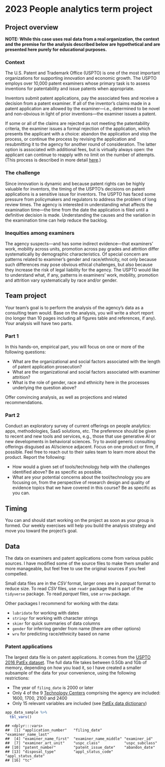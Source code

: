 2023 People analytics term project
================

## Project overview

**NOTE: While this case uses real data from a real organization, the
context and the premise for the analysis described below are
hypothetical and are presented here purely for educational purposes.**

### Context

The U.S. Patent and Trademark Office (USPTO) is one of the most
important organizations for supporting innovation and economic growth.
The USPTO employs over 10,000 patent examiners whose primary task is to
assess inventions for patentability and issue patents when appropriate.

Inventors submit patent applications, pay the associated fees and
receive a decision from a patent examiner. If all of the inventor’s
claims made in a patent application are allowed by the examiner—i.e.,
determined to be novel and non-obvious in light of prior inventions—the
examiner issues a patent.

If some or all of the claims are rejected as not meeting the
patentability criteria, the examiner issues a formal rejection of the
application, which presents the applicant with a choice: abandon the
application and stop the process, or continue the process by revising
the application and resubmitting it to the agency for another round of
consideration. The latter option is associated with additional fees, but
is virtually always open: the applicant can continue to reapply with no
limit on the number of attempts. (This process is described in more
detail
[here](https://papers.ssrn.com/sol3/papers.cfm?abstract_id=2995674).)

### The challenge

Since innovation is dynamic and because patent rights can be highly
valuable for inventors, the timing of the USPTO’s decisions on patent
applications is a sensitive issue for inventors. The USPTO has faced
some pressure from policymakers and regulators to address the problem of
long review times. The agency is interested in understanding what
affects the examination time—the time from the date the application is
filed until a definitive decision is made. Understanding the causes and
the variation in the examination time can help reduce the backlog.

### Inequities among examiners

The agency suspects—and has some indirect evidence—that examiners’ work,
mobility across units, promotion across pay grades and attrition differ
systematically by demographic characteristics. Of special concern are
patterns related to examiner’s gender and race/ethnicity, not only
because such differences may pose obvious ethical challenges, but also
because they increase the risk of legal liability for the agency. The
USPTO would like to understand what, if any, patterns in examiners’
work, mobility, promotion and attrition vary systematically by race
and/or gender.

## Team project

Your team’s goal is to perform the analysis of the agency’s data as a
consulting team would. Base on the analysis, you will write a short
report (no longer than 10 pages including all figures table and
references, if any). Your analysis will have two parts.

### Part 1

In this hands-on, empirical part, you will focus on one or more of the
following questions:

- What are the organizational and social factors associated with the
  length of patent application prosecution?
- What are the organizational and social factors associated with
  examimer attrition?
- What is the role of gender, race and ethnicity here in the processes
  underlying the question above?

Offer convincing analysis, as well as projections and related
recommendations.

### Part 2

Conduct an exploratory survey of current offerings on people analytics:
apps, methodologies, SaaS solutions, etc. The preference should be given
to recent and new tools and services, e.g., those that use generative AI
or new developments in behavioral sciences. Try to avoid generic
consulting offerings disguised as AI/science adjacent. Focus on one
product or firm, if possible. Feel free to reach out to their sales team
to learn more about the product. Report the following:

- How would a given set of tools/technology help with the challenges
  identified above? Be as specific as possible.
- What are your potential concerns about the tool/technology you are
  focusing on, from the perspective of research design and quality of
  evidence topics that we have covered in this course? Be as specific as
  you can.

## Timing

You can and should start working on the project as soon as your group is
formed. Our weekly exercises will help you build the analysis strategy
and move you toward the project’s goal.

## Data

The data on examiners and patent applications come from various public
sources. I have modified some of the source files to make them smaller
and more manageable, but feel free to use the original sources if you
feel compelled.

Small data files are in the *CSV* format, larger ones are in *parquet*
format to reduce size. To read *CSV* files, use `readr` package that is
part of the `tidyverse` package. To read *parquet* files, use `arrow`
package.

Other packages I recommend for working with the data:

- `lubridate` for working with dates
- `stringr` for working with character strings
- `skimr` for quick summaries of data columns
- `gender` for inferring gender from name (there are other options)
- `wru` for predicting race/ethnicity based on name

### Patent applications

The largest data file is on patent applications. It comes from the
[USPTO 2016 PatEx
dataset](https://www.uspto.gov/ip-policy/economic-research/research-datasets/patent-examination-research-dataset-public-pair).
The full data file takes between 0.5Gb and 1Gb of memory, depending on
how you load it, so I have created a smaller subsample of the data for
your convenience, using the following restrictions:

- The year of `filing_date` is 2000 or later
- Only 4 of the 9 [Technology
  Centers](https://www.uspto.gov/patents/contact-patents/patent-technology-centers-management)
  comprising the agency are included: 1600, 1700, 2100 and 2400
- Only 15 relevant variables are included (see [PatEx data
  dictionary](https://www.uspto.gov/sites/default/files/documents/Appendix%20A.pdf))

``` r
app_data_sample %>%
  tbl_vars()
```

    ## <dplyr:::vars>
    ##  [1] "application_number"   "filing_date"          "examiner_name_last"  
    ##  [4] "examiner_name_first"  "examiner_name_middle" "examiner_id"         
    ##  [7] "examiner_art_unit"    "uspc_class"           "uspc_subclass"       
    ## [10] "patent_number"        "patent_issue_date"    "abandon_date"        
    ## [13] "disposal_type"        "appl_status_code"     "appl_status_date"    
    ## [16] "tc"
